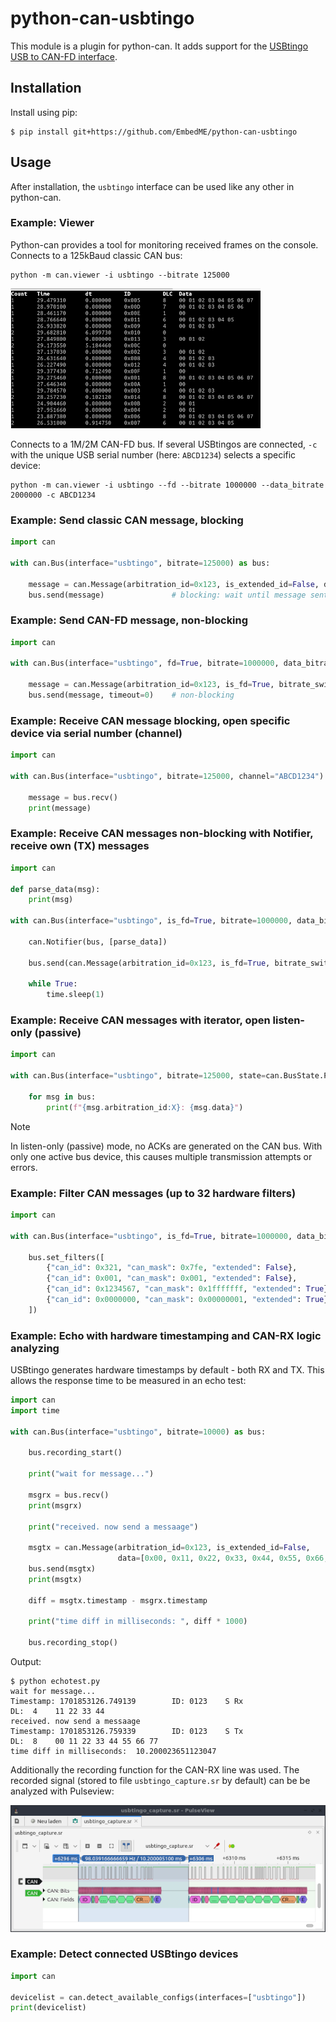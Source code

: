# python-can-usbtingo

This module is a plugin for python-can. It adds support for the [USBtingo USB to CAN-FD interface](https://www.fischl.de/usbtingo/).

## Installation

Install using pip:

    $ pip install git+https://github.com/EmbedME/python-can-usbtingo

## Usage

After installation, the `usbtingo` interface can be used like any other in python-can.

### Example: Viewer

Python-can provides a tool for monitoring received frames on the console.
Connects to a 125kBaud classic CAN bus:

    python -m can.viewer -i usbtingo --bitrate 125000

![](https://raw.githubusercontent.com/EmbedME/python-can-usbtingo/main/docs/python_can_viewer.png)

Connects to a 1M/2M CAN-FD bus. If several USBtingos are connected, `-c` with the unique USB serial number (here: `ABCD1234`) selects a specific device:

    python -m can.viewer -i usbtingo --fd --bitrate 1000000 --data_bitrate 2000000 -c ABCD1234    

### Example: Send classic CAN message, blocking
```python
import can

with can.Bus(interface="usbtingo", bitrate=125000) as bus:

    message = can.Message(arbitration_id=0x123, is_extended_id=False, data=[0x11, 0x22, 0x33, 0x44])
    bus.send(message)               # blocking: wait until message sent out
```
### Example: Send CAN-FD message, non-blocking
```python
import can
   
with can.Bus(interface="usbtingo", fd=True, bitrate=1000000, data_bitrate=2000000) as bus:

    message = can.Message(arbitration_id=0x123, is_fd=True, bitrate_switch=True, data=range(64))
    bus.send(message, timeout=0)    # non-blocking
```
### Example: Receive CAN message blocking, open specific device via serial number (channel)
```python
import can
    
with can.Bus(interface="usbtingo", bitrate=125000, channel="ABCD1234") as bus:

    message = bus.recv()
    print(message)
```
### Example: Receive CAN messages non-blocking with Notifier, receive own (TX) messages
```python
import can

def parse_data(msg):
    print(msg)        

with can.Bus(interface="usbtingo", is_fd=True, bitrate=1000000, data_bitrate=2000000, receive_own_messages=True) as bus:

    can.Notifier(bus, [parse_data])

    bus.send(can.Message(arbitration_id=0x123, is_fd=True, bitrate_switch=True, data=range(12)), timeout=0)

    while True:
        time.sleep(1)
```
### Example: Receive CAN messages with iterator, open listen-only (passive)
```python
import can    

with can.Bus(interface="usbtingo", bitrate=125000, state=can.BusState.PASSIVE) as bus:

    for msg in bus:
        print(f"{msg.arbitration_id:X}: {msg.data}")
```
> [!NOTE]
> In listen-only (passive) mode, no ACKs are generated on the CAN bus. With only one active bus device, this causes multiple transmission attempts or errors.

### Example: Filter CAN messages (up to 32 hardware filters)
```python
import can    
   
with can.Bus(interface="usbtingo", is_fd=True, bitrate=1000000, data_bitrate=2000000, receive_own_messages=True) as bus:
   
    bus.set_filters([
        {"can_id": 0x321, "can_mask": 0x7fe, "extended": False},            # accept standard frame with id 0x321
        {"can_id": 0x001, "can_mask": 0x001, "extended": False},            # accept all odd ids of standard frames
        {"can_id": 0x1234567, "can_mask": 0x1fffffff, "extended": True},    # accept extended frame with id 0x1234567
        {"can_id": 0x0000000, "can_mask": 0x00000001, "extended": True}     # accept all even ids of extended frames
    ])
```
### Example: Echo with hardware timestamping and CAN-RX logic analyzing

USBtingo generates hardware timestamps by default - both RX and TX. This allows the response time to be measured in an echo test:
```python
import can
import time

with can.Bus(interface="usbtingo", bitrate=10000) as bus:

    bus.recording_start()
        
    print("wait for message...")

    msgrx = bus.recv()
    print(msgrx)   

    print("received. now send a messaage")

    msgtx = can.Message(arbitration_id=0x123, is_extended_id=False,
                        data=[0x00, 0x11, 0x22, 0x33, 0x44, 0x55, 0x66, 0x77])
    bus.send(msgtx)
    print(msgtx)

    diff = msgtx.timestamp - msgrx.timestamp

    print("time diff in milliseconds: ", diff * 1000)

    bus.recording_stop()
```
Output:

    $ python echotest.py 
    wait for message...
    Timestamp: 1701853126.749139        ID: 0123    S Rx                DL:  4    11 22 33 44
    received. now send a messaage
    Timestamp: 1701853126.759339        ID: 0123    S Tx                DL:  8    00 11 22 33 44 55 66 77
    time diff in milliseconds:  10.200023651123047

Additionally the recording function for the CAN-RX line was used. The recorded signal (stored to file `usbtingo_capture.sr` by default) can be be analyzed with Pulseview:

![](https://raw.githubusercontent.com/EmbedME/python-can-usbtingo/main/docs/pulseview_echotest.png)

### Example: Detect connected USBtingo devices
```python
import can

devicelist = can.detect_available_configs(interfaces=["usbtingo"])
print(devicelist)
```    
    

